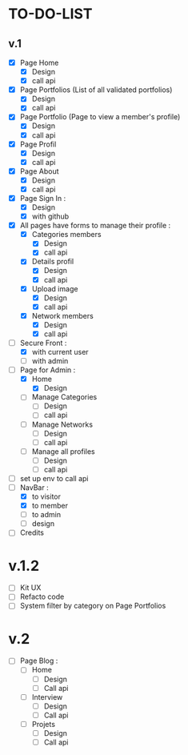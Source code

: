 # TO-DO-LIST

## v.1

- [X] Page Home
  - [X] Design
  - [X] call api
- [X] Page Portfolios (List of all validated portfolios)
  - [X] Design
  - [X] call api
- [X] Page Portfolio (Page to view a member's profile)
  - [X] Design
  - [X] call api
- [X] Page Profil
  - [X] Design
  - [X] call api
- [X] Page About
  - [X] Design
  - [X] call api
- [X] Page Sign In :
  - [X] Design
  - [X] with github
- [X] All pages have forms to manage their profile :
  - [X] Categories members
    - [X] Design
    - [X] call api
  - [X] Details profil
    - [X] Design
    - [X] call api
  - [X] Upload image
    - [X] Design
    - [X] call api
  - [X] Network members
    - [X] Design
    - [X] call api
- [ ] Secure Front :
  - [X] with current user
  - [ ] with admin
- [ ] Page for Admin :
  - [X] Home
    - [X] Design
  - [ ] Manage Categories
    - [ ] Design
    - [ ] call api
  - [ ] Manage Networks
    - [ ] Design
    - [ ] call api
  - [ ] Manage all profiles
    - [ ] Design
    - [ ] call api
- [ ] set up env to call api
- [ ] NavBar :
  - [X] to visitor
  - [x] to member
  - [ ] to admin
  - [ ] design
- [ ] Credits  

# v.1.2

- [ ] Kit UX
- [ ] Refacto code
- [ ] System filter by category on Page Portfolios

# v.2

- [ ] Page Blog :
  - [ ] Home
    - [ ] Design
    - [ ] Call api
  - [ ] Interview
    - [ ] Design
    - [ ] Call api
  - [ ] Projets
    - [ ] Design
    - [ ] Call api